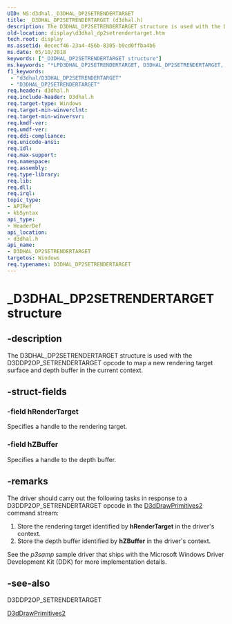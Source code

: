 ```yaml
---
UID: NS:d3dhal._D3DHAL_DP2SETRENDERTARGET
title: _D3DHAL_DP2SETRENDERTARGET (d3dhal.h)
description: The D3DHAL_DP2SETRENDERTARGET structure is used with the D3DDP2OP_SETRENDERTARGET opcode to map a new rendering target surface and depth buffer in the current context.
old-location: display\d3dhal_dp2setrendertarget.htm
tech.root: display
ms.assetid: 0ececf46-23a4-456b-8305-b9cd0ffba4b6
ms.date: 05/10/2018
keywords: ["_D3DHAL_DP2SETRENDERTARGET structure"]
ms.keywords: "*LPD3DHAL_DP2SETRENDERTARGET, D3DHAL_DP2SETRENDERTARGET, D3DHAL_DP2SETRENDERTARGET structure [Display Devices], LPD3DHAL_DP2SETRENDERTARGET, LPD3DHAL_DP2SETRENDERTARGET structure pointer [Display Devices], _D3DHAL_DP2SETRENDERTARGET, d3dhal/D3DHAL_DP2SETRENDERTARGET, d3dhal/LPD3DHAL_DP2SETRENDERTARGET, d3dstrct_d3f81bd9-d8fd-4560-b8b3-61af41d4a13b.xml, display.d3dhal_dp2setrendertarget"
f1_keywords:
 - "d3dhal/D3DHAL_DP2SETRENDERTARGET"
 - "D3DHAL_DP2SETRENDERTARGET"
req.header: d3dhal.h
req.include-header: D3dhal.h
req.target-type: Windows
req.target-min-winverclnt: 
req.target-min-winversvr: 
req.kmdf-ver: 
req.umdf-ver: 
req.ddi-compliance: 
req.unicode-ansi: 
req.idl: 
req.max-support: 
req.namespace: 
req.assembly: 
req.type-library: 
req.lib: 
req.dll: 
req.irql: 
topic_type:
- APIRef
- kbSyntax
api_type:
- HeaderDef
api_location:
- d3dhal.h
api_name:
- D3DHAL_DP2SETRENDERTARGET
targetos: Windows
req.typenames: D3DHAL_DP2SETRENDERTARGET
---
```


# _D3DHAL_DP2SETRENDERTARGET structure


## -description


The D3DHAL_DP2SETRENDERTARGET structure is used with the D3DDP2OP_SETRENDERTARGET opcode to map a new rendering target surface and depth buffer in the current context.


## -struct-fields




### -field hRenderTarget

Specifies a handle to the rendering target.


### -field hZBuffer

Specifies a handle to the depth buffer.


## -remarks



The driver should carry out the following tasks in response to a D3DDP2OP_SETRENDERTARGET opcode in the <a href="https://docs.microsoft.com/windows-hardware/drivers/ddi/d3dhal/nc-d3dhal-lpd3dhal_drawprimitives2cb">D3dDrawPrimitives2</a> command stream:

<ol>
<li>
Store the rendering target identified by <b>hRenderTarget</b> in the driver's context. 

</li>
<li>
Store the depth buffer identified by <b>hZBuffer</b> in the driver's context. 

</li>
</ol>
See the <i>p3samp</i> sample driver that ships with the Microsoft Windows Driver Development Kit (DDK) for more implementation details.




## -see-also




D3DDP2OP_SETRENDERTARGET



<a href="https://docs.microsoft.com/windows-hardware/drivers/ddi/d3dhal/nc-d3dhal-lpd3dhal_drawprimitives2cb">D3dDrawPrimitives2</a>
 

 

